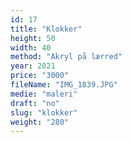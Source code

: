 ```yaml
---
id: 17
title: "Klokker"
height: 50
width: 40
method: "Akryl på lærred"
year: 2021
price: "3000"
fileName: "IMG_1839.JPG"
medie: "maleri"
draft: "no"
slug: "klokker"
weight: "280"
---
```

